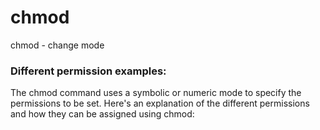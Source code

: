 # chmod
chmod - change mode

### Different permission examples: 
The chmod command uses a symbolic or numeric mode to specify the permissions to be set. Here's an explanation of the different permissions and how they can be assigned using chmod:
